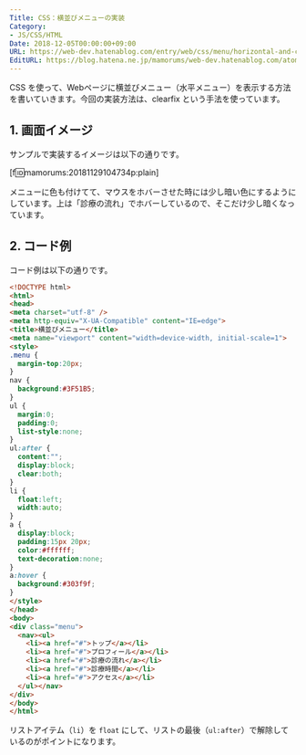 ```yaml
---
Title: CSS：横並びメニューの実装
Category:
- JS/CSS/HTML
Date: 2018-12-05T00:00:00+09:00
URL: https://web-dev.hatenablog.com/entry/web/css/menu/horizontal-and-colored
EditURL: https://blog.hatena.ne.jp/mamorums/web-dev.hatenablog.com/atom/entry/10257846132677404469
---
```


CSS を使って、Webページに横並びメニュー（水平メニュー）を表示する方法を書いていきます。今回の実装方法は、clearfix という手法を使っています。


## 1. 画面イメージ
サンプルで実装するイメージは以下の通りです。

[f:id:mamorums:20181129104734p:plain]

メニューに色も付けてて、マウスをホバーさせた時には少し暗い色にするようにしています。上は「診療の流れ」でホバーしているので、そこだけ少し暗くなっています。


## 2. コード例
コード例は以下の通りです。

```html
<!DOCTYPE html>
<html>
<head>
<meta charset="utf-8" />
<meta http-equiv="X-UA-Compatible" content="IE=edge">
<title>横並びメニュー</title>
<meta name="viewport" content="width=device-width, initial-scale=1">
<style>
.menu {
  margin-top:20px;
}
nav {
  background:#3F51B5;
}
ul {
  margin:0;
  padding:0;
  list-style:none;
}
ul:after {
  content:"";
  display:block;
  clear:both;
}
li {
  float:left;
  width:auto;
}
a {
  display:block;
  padding:15px 20px;
  color:#ffffff;
  text-decoration:none;
}
a:hover {
  background:#303f9f;
}
</style>
</head>
<body>
<div class="menu">
  <nav><ul>
    <li><a href="#">トップ</a></li>
    <li><a href="#">プロフィール</a></li>
    <li><a href="#">診療の流れ</a></li>
    <li><a href="#">診療時間</a></li>
    <li><a href="#">アクセス</a></li>    
  </ul></nav>
</div>
</body>
</html>
```

リストアイテム（`li`）を `float` にして、リストの最後（`ul:after`）で解除しているのがポイントになります。
